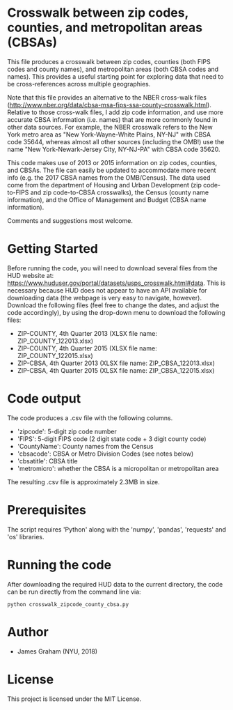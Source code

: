 # Crosswalk between zip codes, counties, and metropolitan areas (CBSAs)

This file produces a crosswalk between zip codes, counties (both FIPS codes and county names), and metropolitan areas (both CBSA codes and names). This provides a useful starting point for exploring data that need to be cross-references across multiple geographies. 

Note that this file provides an alternative to the NBER cross-walk files (http://www.nber.org/data/cbsa-msa-fips-ssa-county-crosswalk.html). Relative to those cross-walk files, I add zip code information, and use more accurate CBSA information (i.e. names) that are more commonly found in other data sources. For example, the NBER crosswalk refers to the New York metro area as "New York-Wayne-White Plains, NY-NJ" with CBSA code 35644, whereas almost all other sources (including the OMB!) use the name "New York-Newark-Jersey City, NY-NJ-PA" with CBSA code 35620.

This code makes use of 2013 or 2015 information on zip codes, counties, and CBSAs. The file can easily be updated to accommodate more recent info (e.g. the 2017 CBSA names from the OMB/Census). The data used come from the department of Housing and Urban Development (zip code-to-FIPS and zip code-to-CBSA crosswalks), the Census (county name information), and the Office of Management and Budget (CBSA name information).

Comments and suggestions most welcome.

# Getting Started

Before running the code, you will need to download several files from the HUD website at: <https://www.huduser.gov/portal/datasets/usps_crosswalk.html#data>. This is necessary because HUD does not appear to have an API available for downloading data (the webpage is very easy to navigate, however). Download the following files (feel free to change the dates, and adjust the code accordingly), by using the drop-down menu to download the following files:
- ZIP-COUNTY, 4th Quarter 2013 (XLSX file name: ZIP_COUNTY_122013.xlsx)
- ZIP-COUNTY, 4th Quarter 2015 (XLSX file name: ZIP_COUNTY_122015.xlsx)
- ZIP-CBSA, 4th Quarter 2013 (XLSX file name: ZIP_CBSA_122013.xlsx)
- ZIP-CBSA, 4th Quarter 2015 (XLSX file name: ZIP_CBSA_122015.xlsx)

# Code output

The code produces a .csv file with the following columns.

- 'zipcode':    5-digit zip code number
- 'FIPS':       5-digit FIPS code (2 digit state code + 3 digit county code)
- 'CountyName': County names from the Census
- 'cbsacode':   CBSA or Metro Division Codes (see notes below)
- 'cbsatitle':  CBSA title
- 'metromicro': whether the CBSA is a micropolitan or metropolitan area

The resulting .csv file is approximately 2.3MB in size.

# Prerequisites

The script requires 'Python' along with the 'numpy', 'pandas', 'requests' and 'os' libraries.

# Running the code

After downloading the required HUD data to the current directory, the code can be run directly from the command line via:
```
python crosswalk_zipcode_county_cbsa.py
```

# Author

- James Graham (NYU, 2018)

# License

This project is licensed under the MIT License.
